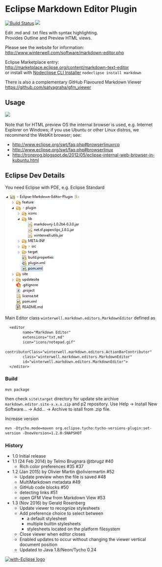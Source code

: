 # Eclipse Markdown Editor Plugin

[![Build Status](https://secure.travis-ci.org/winterstein/Eclipse-Markdown-Editor-Plugin.png)](http://travis-ci.org/winterstein/Eclipse-Markdown-Editor-Plugin)
<a href="http://marketplace.eclipse.org/marketplace-client-intro?mpc_install=369" 
title="Drag and drop into a running Eclipse toolbar area to install Markdown Text Editor">
  <img src="https://marketplace.eclipse.org/sites/all/modules/custom/marketplace/images/installbutton.png"/>
</a>

Edit .md and .txt files with syntax highlighting.   
Provides Outline and Preview HTML views.

Please see the website for information:
<http://www.winterwell.com/software/markdown-editor.php>

Eclipse Marketplace entry:
<http://marketplace.eclipse.org/content/markdown-text-editor>  
or install with [Nodeclipse CLI Installer](https://github.com/Nodeclipse/nodeclipse-1/tree/master/org.nodeclipse.ui/templates) `nodeclipse install markdown`

There is also a complementary GitHub Flavoured Markdown Viewer
<https://github.com/satyagraha/gfm_viewer>


## Usage

![](http://marketplace.eclipse.org/sites/default/files/Markdown-Editor-1.1.0.PNG)

Note that for HTML preview OS the internal browser is used, e.g. Internet Explorer on Windows; if you use Ubuntu or other Linux distros, we recommend the WebKit browser; see:

- <http://www.eclipse.org/swt/faq.php#browserlinuxrcp>
- <http://www.eclipse.org/swt/faq.php#browserlinux>
- <http://tronprog.blogspot.de/2012/05/eclipse-internal-web-browser-in-kubuntu.html>

## Eclipse Dev Details

You need Eclipse with PDE, e.g. Eclipse Standard



![](overview.png)

Main Editor class `winterwell.markdown.editors.MarkdownEditor` defined as

      <editor
            name="Markdown Editor"
            extensions="txt,md"
            icon="icons/notepad.gif"
            contributorClass="winterwell.markdown.editors.ActionBarContributor"
            class="winterwell.markdown.editors.MarkdownEditor"
            id="winterwell.markdown.editors.MarkdownEditor">
      </editor>

### Build

	mvn package
      
then check `site\target` directory for update site archive `markdown.editor.site-x.x.x.zip` and p2 repository.
Use Help -> Install New Software... -> Add... -> Archive to istall from .zip file.

Increase version

	mvn -Dtycho.mode=maven org.eclipse.tycho:tycho-versions-plugin:set-version -DnewVersion=1.2.0-SNAPSHOT

### History

- 1.0 Initial release
- 1.1 (24 Feb 2014) by Telmo Brugnara @tbrugz #40
	- Rich color preferences #35 #37
- 1.2 (Jan 2015) by Olivier Martin @oliviermartin #52
  - Update preview when the file is saved #48
  - MultiMarkdown metadata #49
  - GitHub code blocks #50
  - detecting links #51
  - open GFM View from Markdown View #53
- 1.3 (Nov 2016) by Gerald Rosenberg
	- Update viewer to recognize stylesheets
	- Add preference choice to select between
		- a default stylesheet 
		- multiple builtin stylesheets 
    	- stylesheets located on the platform filesystem
    - Close viewer when editor closes
    - Enabled updates to occur without changing the viewer vertical document position
    - Updated to Java 1.8/Neon/Tycho 0.24

<a href="http://with-eclipse.github.io/" target="_blank"><img alt="with-Eclipse logo" src="http://with-eclipse.github.io/with-eclipse-1.jpg" /></a>
